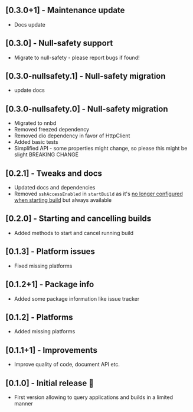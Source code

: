 ## [0.3.0+1] - Maintenance update

* Docs update
## [0.3.0] - Null-safety support

* Migrate to null-safety - please report bugs if found!

## [0.3.0-nullsafety.1] - Null-safety migration

* update docs

## [0.3.0-nullsafety.0] - Null-safety migration

* Migrated to nnbd
* Removed freezed dependency
* Removed dio dependency in favor of HttpClient
* Added basic tests
* Simplified API - some properties might change, so please this might be slight BREAKING CHANGE

## [0.2.1] - Tweaks and docs

* Updated docs and dependencies
* Removed `sshAccessEnabled` in `startBuild` as it's [no longer configured when starting build](https://docs.codemagic.io/troubleshooting/accessing-builder-machine-via-ssh/) but always available

## [0.2.0] - Starting and cancelling builds

* Added methods to start and cancel running build

## [0.1.3] - Platform issues

* Fixed missing platforms

## [0.1.2+1] - Package info

* Added some package information like issue tracker

## [0.1.2] - Platforms

* Added missing platforms

## [0.1.1+1] - Improvements

* Improve quality of code, document API etc.

## [0.1.0] - Initial release 🎉

* First version allowing to query applications and builds in a limited manner
